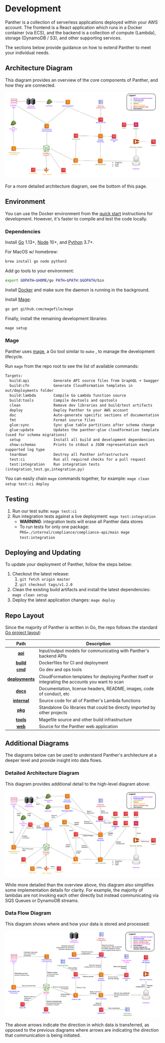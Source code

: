 # Development

Panther is a collection of serverless applications deployed within your AWS account. The frontend is a React application which runs in a Docker container \(via ECS\), and the backend is a collection of compute \(Lambda\), storage \(DynamoDB / S3\), and other supporting services.

The sections below provide guidance on how to extend Panther to meet your individual needs.

## Architecture Diagram

This diagram provides an overview of the core components of Panther, and how they are connected.

![High level architecture diagram](.gitbook/assets/high-level-arch-diagram.png)

For a more detailed architecture diagram, see the bottom of this page.

## Environment

You can use the Docker environment from the [quick start](quick-start.md#deployment) instructions for development. However, it's faster to compile and test the code locally.

### Dependencies

Install [Go](https://golang.org/doc/install#install) 1.13+, [Node](https://nodejs.org/en/download/) 10+, and [Python](https://www.python.org/downloads/) 3.7+.

For MacOS w/ homebrew:

```bash
brew install go node python3
```

Add go tools to your environment:

```bash
export GOPATH=$HOME/go PATH=$PATH:$GOPATH/bin
```

Install [Docker](https://docs.docker.com/install/) and make sure the daemon is running in the background.

Install [Mage](https://magefile.org/#installation):

```bash
go get github.com/magefile/mage
```

Finally, install the remaining development libraries:

```bash
mage setup
```

### Mage

Panther uses [mage](https://magefile.org/), a Go tool similar to `make` , to manage the development lifecycle.

Run `mage` from the repo root to see the list of available commands:

```text
Targets:
  build:api           Generate API source files from GraphQL + Swagger
  build:cfn           Generate CloudFormation templates in out/deployments folder
  build:lambda        Compile Go Lambda function source
  build:tools         Compile devtools and opstools
  clean               Remove dev libraries and build/test artifacts
  deploy              Deploy Panther to your AWS account
  doc                 Auto-generate specific sections of documentation
  fmt                 Format source files
  glue:sync           Sync glue table partitions after schema change
  glue:update         Updates the panther-glue cloudformation template (used for schema migrations)
  setup               Install all build and development dependencies
  show:schemas        Prints to stdout a JSON representation each supported log type
  teardown            Destroy all Panther infrastructure
  test:ci             Run all required checks for a pull request
  test:integration    Run integration tests (integration_test.go,integration.py)
```

You can easily chain `mage` commands together, for example: `mage clean setup test:ci deploy`

## Testing

1. Run our test suite: `mage test:ci`
2. Run integration tests against a live deployment: `mage test:integration`
   - **WARNING**: integration tests will erase all Panther data stores
   - To run tests for only one package: `PKG=./internal/compliance/compliance-api/main mage test:integration`

## Deploying and Updating

To update your deployment of Panther, follow the steps below:

1. Checkout the latest release:
   1. `git fetch origin master`
   2. `git checkout tags/v1.2.0`
2. Clean the existing build artifacts and install the latest dependencies: `mage clean setup`
3. Deploy the latest application changes: `mage deploy`

## Repo Layout

Since the majority of Panther is written in Go, the repo follows the standard [Go project layout](https://github.com/golang-standards/project-layout):

|         Path         | Description                                                                               |
| :----------------------: | ----------------------------------------------------------------------------------------- |
| [**api**](https://github.com/panther-labs/panther/tree/master/api)   | Input/output models for communicating with Panther's backend APIs |
| [**build**](https://github.com/panther-labs/panther/tree/master/build)   | Dockerfiles for CI and deployment |
| [**cmd**](https://github.com/panther-labs/panther/tree/master/cmd)   | Go dev and ops tools |
| [**deployments**](https://github.com/panther-labs/panther/tree/master/deployments)   | CloudFormation templates for deploying Panther itself or integrating the accounts you want to scan   |
| [**docs**](https://github.com/panther-labs/panther/tree/master/docs)  | Documentation, license headers, README, images, code of conduct, etc  |
| [**internal**](https://github.com/panther-labs/panther/tree/master/internal) | Source code for all of Panther's Lambda functions  |
| [**pkg**](https://github.com/panther-labs/panther/tree/master/pkg)  | Standalone Go libraries that could be directly imported by other projects |
| [**tools**](https://github.com/panther-labs/panther/tree/master/tools)  | Magefile source and other build infrastructure  |
| [**web**](https://github.com/panther-labs/panther/tree/master/web)   | Source for the Panther web application  |

## Additional Diagrams

The diagrams below can be used to understand Panther's architecture at a deeper level and provide insight into data flows.

### Detailed Architecture Diagram

This diagram provides additional detail to the high-level diagram above:

![Architecture diagram](.gitbook/assets/detailed-arch-diagram.png)

While more detailed than the overview above, this diagram also simplifies some implementation details for clarity. For example, the majority of lambdas are not invoking each other directly but instead communicating via SQS Queues or DynamoDB streams. 

### Data Flow Diagram

This diagram shows where and how your data is stored and processed:

![Data flow diagram](.gitbook/assets/data-flow-diagram.png)

The above arrows indicate the direction in which data is transferred, as opposed to the previous diagrams where arrows are indicating the direction that communication is being initiated.

